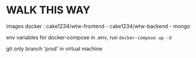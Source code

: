 # WALK THIS WAY

images docker : cake1234/wtw-frontend - cake1234/wtw-backend - mongo

env variables for docker-compose in .env, run `docker-compose up -d`

git only branch 'prod' in virtual machine
